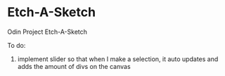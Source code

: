 # Etch-A-Sketch
Odin Project Etch-A-Sketch

To do:
1. implement slider so that when I make a selection, it auto updates and adds the amount of divs on the canvas
